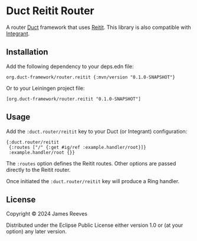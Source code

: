 # Duct Reitit Router

A router [Duct][] framework that uses [Reitit][]. This library is also
compatible with [Integrant][].

[duct]: https://github.com/duct-framework/duct
[reitit]: https://github.com/metosin/reitit
[integrant]: https://github.com/weavejester/integrant

## Installation

Add the following dependency to your deps.edn file:

    org.duct-framework/router.reitit {:mvn/version "0.1.0-SNAPSHOT"}

Or to your Leiningen project file:

    [org.duct-framework/router.reitit "0.1.0-SNAPSHOT"]

## Usage

Add the `:duct.router/reitit` key to your Duct (or Integrant)
configuration:

```edn
{:duct.router/reitit
 {:routes ["/" {:get #ig/ref :example.handler/root}]}
 :example.handler/root {}}
```

The `:routes` option defines the Reitit routes. Other options are
passed directly to the Reitit router.

Once initiated the `:duct.router/reitit` key will produce a Ring
handler.

## License

Copyright © 2024 James Reeves

Distributed under the Eclipse Public License either version 1.0 or (at
your option) any later version.
